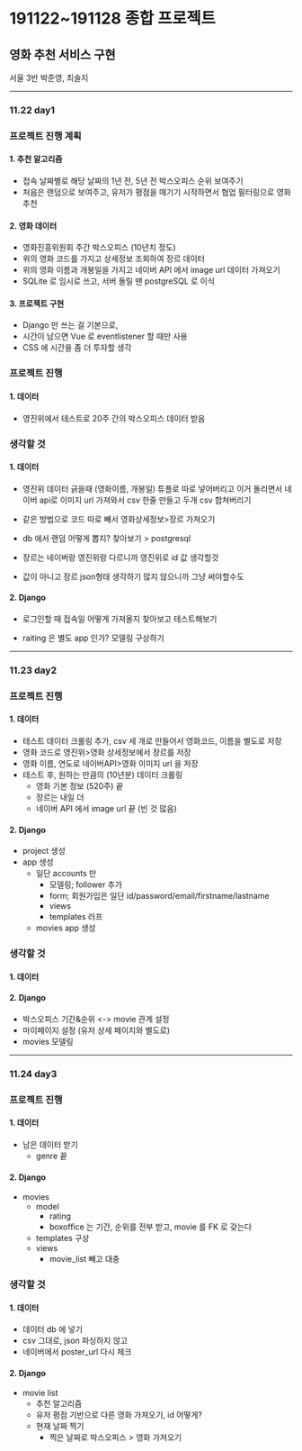 # 191122~191128 종합 프로젝트

##  영화 추천 서비스 구현

서울 3반 박준영, 최솔지

---

### 11.22 day1

### 프로젝트 진행 계획

#### 1. 추천 알고리즘

- 접속 날짜별로 해당 날짜의 1년 전, 5년 전 박스오피스 순위 보여주기
- 처음은 랜덤으로 보여주고, 유저가 평점을 매기기 시작하면서 협업 필터링으로 영화 추천

#### 2. 영화 데이터

- 영화진흥위원회 주간 박스오피스 (10년치 정도)
- 위의 영화 코드를 가지고 상세정보 조회하여 장르 데이터
- 위의 영화 이름과 개봉일을 가지고 네이버 API 에서 image url 데이터 가져오기
- SQLite 로 임시로 쓰고, 서버 돌릴 땐 postgreSQL 로 이식

#### 3. 프로젝트 구현

- Django 만 쓰는 걸 기본으로,
- 시간이 남으면 Vue 로 eventlistener 할 때만 사용
- CSS 에 시간을 좀 더 투자할 생각

### 프로젝트 진행

#### 1. 데이터

- 영진위에서 테스트로 20주 간의 박스오피스 데이터 받음

### 생각할 것 

#### 1. 데이터

- 영진위 데이터 긁을때 (영화이름, 개봉일) 튜플로 따로 넣어버리고 이거 돌리면서 네이버 api로 이미지 url 가져와서 csv 한줄 만들고 두개 csv 합쳐버리기
- 같은 방법으로 코드 따로 빼서 영화상세정보>장르 가져오기

- db 에서 랜덤 어떻게 뽑지? 찾아보기 > postgresql
- 장르는 네이버랑 영진위랑 다르니까 영진위로 id 값 생각할것
- 값이 아니고 장르 json형태 생각하기 많지 않으니까 그냥 써야할수도

#### 2. Django

- 로그인할 때 접속일 어떻게 가져올지 찾아보고 테스트해보기

- raiting 은 별도 app 인가? 모델링 구상하기

---

### 11.23 day2

### 프로젝트 진행

#### 1. 데이터

- 테스트 데이터 크롤링 추가, csv 세 개로 만들어서 영화코드, 이름을 별도로 저장
- 영화 코드로 영진위>영화 상세정보에서 장르를 저장
- 영화 이름, 연도로 네이버API>영화 이미지 url 을 저장
- 테스트 후, 원하는 만큼의 (10년분) 데이터 크롤링
  - 영화 기본 정보 (520주) 끝
  - 장르는 내일 더
  - 네이버 API 에서 image url 끝 (빈 것 많음)

#### 2. Django

- project 생성
- app 생성
  - 일단 accounts 만
    - 모델링; follower 추가
    - form; 회원가입은 일단 id/password/email/firstname/lastname
    - views
    - templates 러프
  - movies app 생성

### 생각할 것

#### 1. 데이터

#### 2. Django

- 박스오피스 기간&순위  <-> movie 관계 설정
- 마이페이지 설정 (유저 상세 페이지와 별도로)
- movies 모델링

---

### 11.24 day3

### 프로젝트 진행

#### 1. 데이터 

- 남은 데이터 받기
  - genre 끝

#### 2. Django

- movies
  - model
    - rating
    - boxoffice 는 기간, 순위를 전부 받고, movie 를 FK 로 갖는다
  - templates 구상
  - views 
    - movie_list 빼고 대충

### 생각할 것

#### 1. 데이터

- 데이터 db 에 넣기
- csv 그대로, json 파싱하지 않고
- 네이버에서 poster_url 다시 체크

#### 2. Django

- movie list
  - 추천 알고리즘
  - 유저 평점 기반으로 다른 영화 가져오기, id 어떻게?
  - 현재 날짜 찍기
    - 찍은 날짜로 박스오피스 > 영화 가져오기

